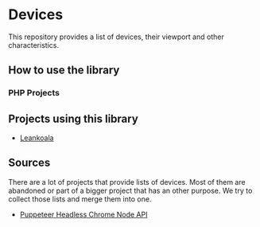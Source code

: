 # Devices

This repository provides a list of devices, their viewport and other characteristics.

## How to use the library

### PHP Projects

## Projects using this library

- [Leankoala](https://www.leankoala.com)

## Sources

There are a lot of projects that provide lists of devices. Most of them are abandoned or part of a bigger project that has an other purpose. We try to collect those lists and merge them into one. 

- [Puppeteer Headless Chrome Node API](https://github.com/GoogleChrome/puppeteer/blob/b2389b073472fec20b32c0b58f404132d791169d/DeviceDescriptors.js)